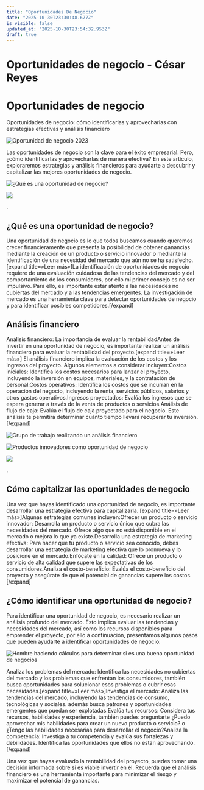 ```yaml
---
title: "Oportunidades De Negocio"
date: "2025-10-30T23:30:48.677Z"
is_visible: false
updated_at: "2025-10-30T23:54:32.953Z"
draft: true
---
```


# Oportunidades de negocio - César Reyes
# Oportunidades de negocio
Oportunidades de negocio: cómo identificarlas y aprovecharlas con estrategias efectivas y análisis financiero
![Oportunidad de negocio 2023](https://cesarreyesjaramillo.com/wp-content/uploads/2023/04/Oportunidad-de-negocio-2023.jpg)
Las oportunidades de negocio son la clave para el éxito empresarial. Pero, ¿cómo identificarlas y aprovecharlas de manera efectiva? En este artículo, exploraremos estrategias y análisis financieros para ayudarte a descubrir y capitalizar las mejores oportunidades de negocio.
![¿Qué es una oportunidad de negocio?](https://cesarreyesjaramillo.com/wp-content/uploads/2023/04/Sin-titulo-560-×-856-px.jpg)
![](https://cesarreyesjaramillo.com/wp-content/uploads/2023/01/frame-about-nikicivi-3.png)
.
## ¿Qué es una oportunidad de negocio?
Una oportunidad de negocio es lo que todos buscamos cuando queremos crecer financieramente que presenta la posibilidad de obtener ganancias mediante la creación de un producto o servicio innovador o mediante la identificación de una necesidad del mercado que aún no se ha satisfecho.[expand title=»Leer más»]La identificación de oportunidades de negocio requiere de una evaluación cuidadosa de las tendencias del mercado y del comportamiento de los consumidores, por ello mi primer consejo es no ser impulsivo. Para ello, es importante estar atento a las necesidades no cubiertas del mercado y a las tendencias emergentes. La investigación de mercado es una herramienta clave para detectar oportunidades de negocio y para identificar posibles competidores.[/expand]
## Análisis financiero
Análisis financiero: La importancia de evaluar la rentabilidadAntes de invertir en una oportunidad de negocio, es importante realizar un análisis financiero para evaluar la rentabilidad del proyecto.[expand title=»Leer más»] El análisis financiero implica la evaluación de los costos y los ingresos del proyecto. Algunos elementos a considerar incluyen:Costos iniciales: Identifica los costos necesarios para lanzar el proyecto, incluyendo la inversión en equipos, materiales, y la contratación de personal.Costos operativos: Identifica los costos que se incurran en la operación del negocio, incluyendo la renta, servicios públicos, salarios y otros gastos operativos.Ingresos proyectados: Evalúa los ingresos que se espera generar a través de la venta de productos o servicios.Análisis de flujo de caja: Evalúa el flujo de caja proyectado para el negocio. Este análisis te permitirá determinar cuánto tiempo llevará recuperar tu inversión.[/expand]
![Grupo de trabajo realizando un análisis financiero](https://cesarreyesjaramillo.com/wp-content/uploads/2023/04/Analisis-financiero.jpg)
![Productos innovadores como oportunidad de negocio](https://cesarreyesjaramillo.com/wp-content/uploads/2023/04/Productos-Innovadores.jpg)
![](https://cesarreyesjaramillo.com/wp-content/uploads/2023/01/frame-about-nikicivi-3.png)
.
## Cómo capitalizar las oportunidades de negocio
Una vez que hayas identificado una oportunidad de negocio, es importante desarrollar una estrategia efectiva para capitalizarla. [expand title=»Leer más»]Algunas estrategias comunes incluyen:Ofrecer un producto o servicio innovador: Desarrolla un producto o servicio único que cubra las necesidades del mercado. Ofrece algo que no está disponible en el mercado o mejora lo que ya existe.Desarrolla una estrategia de marketing efectiva: Para hacer que tu producto o servicio sea conocido, debes desarrollar una estrategia de marketing efectiva que lo promueva y lo posicione en el mercado.Enfócate en la calidad: Ofrece un producto o servicio de alta calidad que supere las expectativas de los consumidores.Analiza el costo-beneficio: Evalúa el costo-beneficio del proyecto y asegúrate de que el potencial de ganancias supere los costos.[/expand]
## ¿Cómo identificar una oportunidad de negocio?
Para identificar una oportunidad de negocio, es necesario realizar un análisis profundo del mercado. Esto implica evaluar las tendencias y necesidades del mercado, así como los recursos disponibles para emprender el proyecto, por ello a continuación, presentamos algunos pasos que pueden ayudarte a identificar oportunidades de negocio:
![Hombre haciendo cálculos para determinar si es una buena oportunidad de negocios](https://cesarreyesjaramillo.com/wp-content/uploads/2023/04/Sin-titulo-560-×-856-px-1.jpg)
Analiza los problemas del mercado: Identifica las necesidades no cubiertas del mercado y los problemas que enfrentan los consumidores, también busca oportunidades para solucionar esos problemas o cubrir esas necesidades.[expand title=»Leer más»]Investiga el mercado: Analiza las tendencias del mercado, incluyendo las tendencias de consumo, tecnológicas y sociales. además busca patrones y oportunidades emergentes que puedan ser explotadas.Evalúa tus recursos: Considera tus recursos, habilidades y experiencia, también puedes preguntarte ¿Puedo aprovechar mis habilidades para crear un nuevo producto o servicio? o ¿Tengo las habilidades necesarias para desarrollar el negocio?Analiza la competencia: Investiga a tu competencia y evalúa sus fortalezas y debilidades. Identifica las oportunidades que ellos no están aprovechando.[/expand]
Una vez que hayas evaluado la rentabilidad del proyecto, puedes tomar una decisión informada sobre si es viable invertir en él. Recuerda que el análisis financiero es una herramienta importante para minimizar el riesgo y maximizar el potencial de ganancias.